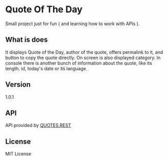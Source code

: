 # Quote Of The Day

Small project just for fun ( and learning how to work with APIs ).

## What is does
It displays Quote of the Day, author of the quote, offers permalink to it, and button to copy the quote directly. On screen is also displayed category. In console there is another bunch of information about the quote, like its length, id, today's date or its language.

## Version
1.0.1

## API
API provided by [QUOTES.REST](http://quotes.rest/)

## License
MIT License